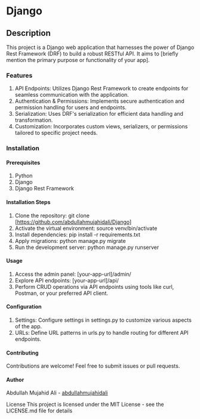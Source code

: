 # Django

## Description

This project is a Django web application that harnesses the power of Django Rest Framework (DRF) to build a robust RESTful API. It aims to [briefly mention the primary purpose or functionality of your app].

### Features

1. API Endpoints: Utilizes Django Rest Framework to create endpoints for seamless communication with the application.
2. Authentication & Permissions: Implements secure authentication and permission handling for users and endpoints.
3. Serialization: Uses DRF's serialization for efficient data handling and transformation.
4. Customization: Incorporates custom views, serializers, or permissions tailored to specific project needs.

### Installation

#### Prerequisites

1. Python
2. Django
3. Django Rest Framework

#### Installation Steps

1. Clone the repository: git clone [https://github.com/abdullahmujahidali/Django]
2. Activate the virtual environment: source venv/bin/activate
3. Install dependencies: pip install -r requirements.txt
4. Apply migrations: python manage.py migrate
5. Run the development server: python manage.py runserver

#### Usage

1. Access the admin panel: [your-app-url]/admin/
2. Explore API endpoints: [your-app-url]/api/
3. Perform CRUD operations via API endpoints using tools like curl, Postman, or your preferred API client.

#### Configuration

1. Settings: Configure settings in settings.py to customize various aspects of the app.
2. URLs: Define URL patterns in urls.py to handle routing for different API endpoints.

#### Contributing

Contributions are welcome! Feel free to submit issues or pull requests.

#### Author

Abdullah Mujahid Ali - [abdullahmujahidali](https://github.com/abdullahmujahidali)

License
This project is licensed under the MIT License - see the LICENSE.md file for details
